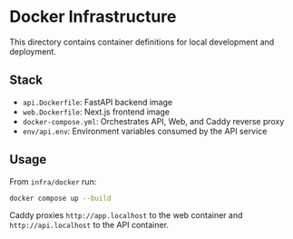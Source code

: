# Docker Infrastructure

This directory contains container definitions for local development and deployment.

## Stack
- `api.Dockerfile`: FastAPI backend image
- `web.Dockerfile`: Next.js frontend image
- `docker-compose.yml`: Orchestrates API, Web, and Caddy reverse proxy
- `env/api.env`: Environment variables consumed by the API service

## Usage

From `infra/docker` run:

```bash
docker compose up --build
```

Caddy proxies `http://app.localhost` to the web container and `http://api.localhost` to the API container.
